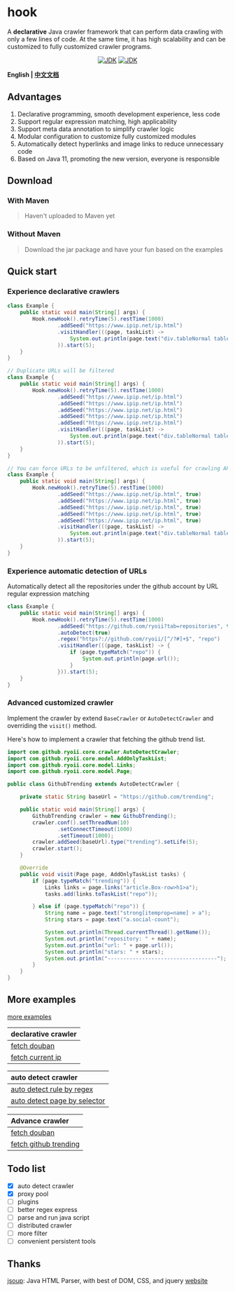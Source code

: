 # hook
A **declarative** Java crawler framework that can perform data crawling with only a few lines of code. At the same time, it has high scalability and can be customized to fully customized crawler programs.

<p align="center">
<a href="#"><img alt="JDK" src="https://img.shields.io/badge/JDK-11+-yellow.svg"/></a>
<a href="https://github.com/ryoii/hook/blob/master/LICENSE"><img alt="JDK" src="https://img.shields.io/badge/LICENSE-MIT+-lightgrey.svg"/></a>
<p>

**English | [中文文档](https://github.com/ryoii/hook/blob/master/README_zh.md)**

## Advantages

1. Declarative programming, smooth development experience, less code
2. Support regular expression matching, high applicability
3. Support meta data annotation to simplify crawler logic
4. Modular configuration to customize fully customized modules
5. Automatically detect hyperlinks and image links to reduce unnecessary code
6. Based on Java 11, promoting the new version, everyone is responsible

## Download

### With Maven

> Haven't uploaded to Maven yet

### Without Maven

> Download the jar package and have your fun based on the examples

## Quick start

### Experience declarative crawlers

```java
class Example {
    public static void main(String[] args) {
        Hook.newHook().retryTime(5).restTime(1000)
                .addSeed("https://www.ipip.net/ip.html")
                .visitHandler(((page, taskList) -> 
                    System.out.println(page.text("div.tableNormal table a"))
                )).start(5);
    }
}

// Duplicate URLs will be filtered
class Example {
    public static void main(String[] args) {
        Hook.newHook().retryTime(5).restTime(1000)
                .addSeed("https://www.ipip.net/ip.html")
                .addSeed("https://www.ipip.net/ip.html")
                .addSeed("https://www.ipip.net/ip.html")
                .addSeed("https://www.ipip.net/ip.html")
                .addSeed("https://www.ipip.net/ip.html")
                .visitHandler(((page, taskList) -> 
                    System.out.println(page.text("div.tableNormal table a"))
                )).start(5);
    }
}

// You can force URLs to be unfiltered, which is useful for crawling APIs.
class Example {
    public static void main(String[] args) {
        Hook.newHook().retryTime(5).restTime(1000)
                .addSeed("https://www.ipip.net/ip.html", true)
                .addSeed("https://www.ipip.net/ip.html", true)
                .addSeed("https://www.ipip.net/ip.html", true)
                .addSeed("https://www.ipip.net/ip.html", true)
                .addSeed("https://www.ipip.net/ip.html", true)
                .visitHandler(((page, taskList) -> 
                    System.out.println(page.text("div.tableNormal table a"))
                )).start(5);
    }
}
```

### Experience automatic detection of URLs

Automatically detect all the repositories under the github account by URL regular expression matching

```java
class Example {
    public static void main(String[] args) {
        Hook.newHook().retryTime(5).restTime(1000)
                .addSeed("https://github.com/ryoii?tab=repositories", true)
                .autoDetect(true)
                .regex("https?://github.com/ryoii/[^/?#]+$", "repo")
                .visitHandler(((page, taskList) -> {
                    if (page.typeMatch("repo")) {
                        System.out.println(page.url());
                    }
                })).start(5);
    }
}
```

### Advanced customized crawler

Implement the crawler by extend `BaseCrawler` or `AutoDetectCrawler` and overriding the `visit()` method.

Here's how to implement a crawler that fetching the github trend list.

```java
import com.github.ryoii.core.crawler.AutoDetectCrawler;
import com.github.ryoii.core.model.AddOnlyTaskList;
import com.github.ryoii.core.model.Links;
import com.github.ryoii.core.model.Page;

public class GithubTrending extends AutoDetectCrawler {

    private static String baseUrl = "https://github.com/trending";

    public static void main(String[] args) {
        GithubTrending crawler = new GithubTrending();
        crawler.conf().setThreadNum(10)
                .setConnectTimeout(1000)
                .setTimeout(1000);
        crawler.addSeed(baseUrl).type("trending").setLife(5);
        crawler.start();
    }

    @Override
    public void visit(Page page, AddOnlyTaskList tasks) {
        if (page.typeMatch("trending")) {
            Links links = page.links("article.Box-row>h1>a");
            tasks.add(links.toTaskList("repo"));

        } else if (page.typeMatch("repo")) {
            String name = page.text("strong[itemprop=name] > a");
            String stars = page.text("a.social-count");

            System.out.println(Thread.currentThread().getName());
            System.out.println("repository: " + name);
            System.out.println("url: " + page.url());
            System.out.println("stars: " + stars);
            System.out.println("-----------------------------------");
        }
    }
}

```

## More examples

[more examples](https://github.com/ryoii/hook/tree/master/example)

|declarative crawler|
|:---|
|[fetch douban](https://github.com/ryoii/hook/blob/master/example/DoubanChartHook.java)|
|[fetch current ip](https://github.com/ryoii/hook/blob/master/example/IpCrawler.java)|

|auto detect crawler|
|:---|
|[auto detect rule by regex](https://github.com/ryoii/hook/blob/master/example/RegexExample.java)|
|[auto detect page by selector](https://github.com/ryoii/hook/blob/master/example/PageDetect.java)|

|Advance crawler|
|:---|
|[fetch douban](https://github.com/ryoii/hook/blob/master/example/DoubanChart.java)|
|[fetch github trending](https://github.com/ryoii/hook/blob/master/example/GithubTrending.java)|

## Todo list

- [x] auto detect crawler
- [x] proxy pool
- [ ] plugins
- [ ] better regex express
- [ ] parse and run java script
- [ ] distributed crawler
- [ ] more filter
- [ ] convenient persistent tools

## Thanks

[jsoup](https://github.com/jhy/jsoup): Java HTML Parser, with best of DOM, CSS, and jquery [website](https://jsoup.org/)

